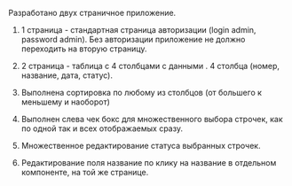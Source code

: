 Разработано двух страничное приложение.

1. 1 страница - стандартная страница авторизации (login admin, password admin). Без авторизации приложение не должно переходить на вторую страницу.

2. 2 страница - таблица с 4 столбцами с данными . 4 столбца (номер, название, дата, статус). 

3. Выполнена сортировка по любому из столбцов (от большего к меньшему и наоборот)

4. Выполнен слева чек бокс для множественного выбора строчек, как по одной так и всех отображаемых сразу.

5. Множественное редактирование статуса выбранных строчек.

6. Редактирование поля название по клику на название в отдельном компоненте, на той же странице.
